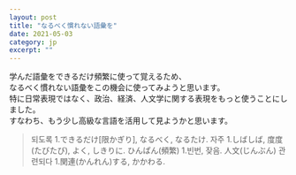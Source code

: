 ```yaml
---
layout: post
title: "なるべく慣れない語彙を" 
date: 2021-05-03   
category: jp
excerpt: ""
---
```


学んだ語彙をできるだけ頻繁に使って覚えるため、   
なるべく慣れない語彙をこの機会に使ってみようと思います。   
特に日常表現ではなく、政治、経済、人文学に関する表現をもっと使うことにしました。   
すなわち、もう少し高級な言語を活用して見ようかと思います。

> 되도록 1.できるだけ[限かぎり], なるべく, なるたけ. 
자주 1.しばしば, 度度(たびたび), よく, しきりに. 
ひんぱん(頻繁) 1.빈번, 잦음. 
人文(じんぶん) 
관련되다 1.関連(かんれん)する, かかわる.
